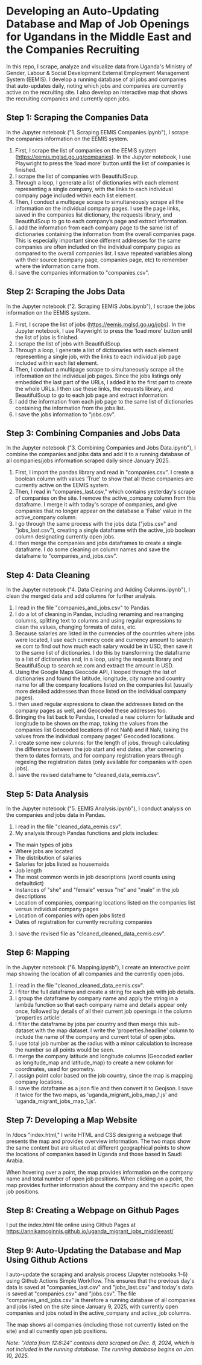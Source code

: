 # Developing an Auto-Updating Database and Map of Job Openings for Ugandans in the Middle East and the Companies Recruiting

In this repo, I scrape, analyze and visualize data from Uganda's Ministry of Gender, Labour & Social Development External Employment Management System (EEMIS). I develop a running database of all jobs and companies that auto-updates daily, noting which jobs and companies are currently active on the recruiting site. I also develop an interactive map that shows the recruiting companies and currently open jobs.

## Step 1: Scraping the Companies Data

In the Jupyter notebook ("1. Scraping EEMIS Companies.ipynb"), I scrape the companies information on the EEMIS system. 

1. First, I scrape the list of companies on the EEMIS system (https://eemis.mglsd.go.ug/companies). In the Jupyter notebook, I use Playwright to press the ‘load more’ button until the list of companies is finished. 
2. I scrape the list of companies with BeautifulSoup. 
3. Through a loop, I generate a list of dictionaries with each element representing a single company, with the links to each individual company page included within each list element.
4. Then, I conduct a multipage scrape to simultaneously scrape all the information on the individual company pages. I use the page links, saved in the companies list dictionary, the requests library, and BeautifulSoup to go to each company’s page and extract information.
5. I add the information from each company page to the same list of dictionaries containing the information from the overall companies page. This is especially important since different addresses for the same companies are often included on the individual company pages as compared to the overall companies list. I save repeated variables along with their
source (company page, companies page, etc) to remember where the information came from.
6. I save the companies information to "companies.csv".

## Step 2: Scraping the Jobs Data

In the Jupyter notebook ("2. Scraping EEMIS Jobs.ipynb"), I scrape the jobs information on the EEMIS system.

1. First, I scrape the list of jobs (https://eemis.mglsd.go.ug/jobs). In the Jupyter notebook, I use Playwright to press the 'load more' button until the list of jobs is finished.
2. I scrape the list of jobs with BeautifulSoup. 
3. Through a loop, I generate a list of dictionaries with each element representing a single job, with the links to each individual job page included within each list element.
4. Then, I conduct a multipage scrape to simultaneously scrape all the information on the individual job pages. Since the jobs listings only
embedded the last part of the URLs, I added it to the first part to create the whole URLs. I then use these links, the requests library, and BeautifulSoup to go to each job page and extract information.
5. I add the information from each job page to the same list of dictionaries containing the information from the jobs list.
6. I save the jobs information to "jobs.csv".

## Step 3: Combining Companies and Jobs Data

In the Jupyter notebook ("3. Combining Companies and Jobs Data.ipynb"), I combine the companies and jobs data and add it to a running database of all companies/jobs information scraped daily since January 2025.

1. First, I import the pandas library and read in "companies.csv". I create a boolean column with values 'True' to show that all these companies are currently active on the EEMIS system.
2. Then, I read in "companies_last.csv," which contains yesterday's scrape of companies on the site. I remove the active_company column from this dataframe. I merge it with today's scrape of companies, and give companies that no longer appear on the database a 'False' value in the active_company column.
3. I go through the same process with the jobs data ("jobs.csv" and "jobs_last.csv"), creating a single dataframe with the active_job boolean column designating currently open jobs.
4. I then merge the companies and jobs dataframes to create a single dataframe. I do some cleaning on column names and save the dataframe to "companies_and_jobs.csv".

## Step 4: Data Cleaning

In the Jupyter notebook ("4. Data Cleaning and Adding Columns.ipynb"), I clean the merged data and add columns for further analysis.

1. I read in the file "companies_and_jobs.csv" to Pandas. 
2. I do a lot of cleaning in Pandas, including renaming and rearranging columns, splitting text to columns and using regular expressions to clean the values, changing formats of dates, etc.
3. Because salaries are listed in the currencies of the countries where jobs were located, I use each currency code and currency amount to search xe.com to find out how much each salary would be in USD, then save it to the same list of dictionaries. I do this by transforming the dataframe to a list of dictionaries and, in a loop, using the requests library and BeautifulSoup to search xe.com and extract the amount in USD. 
4. Using the Google Maps Geocode API, I looped through the list of dictionaries and found the latitude, longitude, city name and country name for all the company locations listed on the companies list (usually more detailed addresses than those listed on the individual company pages). 
5. I then used regular expressions to clean the addresses listed on the company pages as well, and Geocoded these addresses too. 
6. Bringing the list back to Pandas, I created a new column for latitude and longitude to be shown on the map, taking the values from the companies list Geocoded locations (if not NaN) and if NaN, taking the values from the individual company pages' Geocoded locations.
7. I create some new columns: for the length of jobs, through calculating the difference between the job start and end dates, after converting them to dates formats, and for company registration years through regexing the registration dates (only available for companies with open jobs).
8. I save the revised dataframe to "cleaned_data_eemis.csv".

## Step 5: Data Analysis 

In the Jupyter notebook ("5. EEMIS Analysis.ipynb"), I conduct analysis on the companies and jobs data in Pandas.

1. I read in the file "cleaned_data_eemis.csv".
2. My analysis through Pandas functions and plots includes: 
- The main types of jobs
- Where jobs are located
- The distribution of salaries
- Salaries for jobs listed as housemaids
- Job length
- The most common words in job descriptions (word counts using defaultdict)
- Instances of "she" and "female" versus "he" and "male" in the job descriptions
- Location of companies, comparing locations listed on the companies list versus individual company pages
- Location of companies with open jobs listed
- Dates of registration for currently recruiting companies
3. I save the revised file as "cleaned_cleaned_data_eemis.csv".

## Step 6: Mapping

In the Jupyter notebook ("6. Mapping.ipynb"), I create an interactive point map showing the location of all companies and the currently open jobs.

1. I read in the file "cleaned_cleaned_data_eemis.csv".
2. I filter the full dataframe and create a string for each job with job details.
3. I group the dataframe by company name and apply the string in a lambda function so that each company name and details appear only once, followed by details of all their current job openings in the column 'properties.article'.
4. I filter the dataframe by jobs per country and then merge this sub-dataset with the map dataset. I write the 'properties.headline' column to include the name of the company and current total of open jobs.
5. I use total job number as the radius with a minor calculation to
increase the number so all points would be seen.
6. I merge the company latitude and longitude columns (Geocoded earlier as longitude_map and latitude_map) to create a new column for coordinates, used for geometry.
7. I assign point color based on the job country, since the map is mapping company locations.
8. I save the dataframe as a json file and then convert it to Geojson. I save it twice for the two maps, as 'uganda_migrant_jobs_map_1.js' and 'uganda_migrant_jobs_map_1.js'.

## Step 7: Developing a Map Website

In /docs "index.html," I write HTML and CSS designing a webpage that presents the map and provides overview information. The two maps show the same content but are situated at different geographical points to show the locations of companies based in Uganda and those based in Saudi Arabia. 

When hovering over a point, the map provides information on the company name and total number of open job positions. When clicking on a point, the map provides further information about the company and the specific open job positions.

## Step 8: Creating a Webpage on Github Pages

I put the index.html file online using Github Pages at https://annikamcginnis.github.io/uganda_migrant_jobs_middleeast/

## Step 9: Auto-Updating the Database and Map Using Github Actions

I auto-update the scraping and analysis process (Jupyter notebooks 1-6) using Github Actions Simple Workflow. This ensures that the previous day's data is saved at "companies_last.csv" and "jobs_last.csv" and today's data is saved at "companies.csv" and "jobs.csv". The file "companies_and_jobs.csv" is therefore a running database of all companies and jobs listed on the site since January 9, 2025, with currently open companies and jobs noted in the active_company and active_job columns. 

The map shows all companies (including those not currently listed on the site) and all currently open job positions. 

*Note: "/data from 12:8:24" contains data scraped on Dec. 8, 2024, which is not included in the running database. The running database begins on Jan. 10, 2025.*







